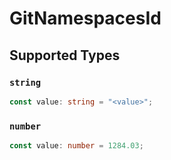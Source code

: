 # GitNamespacesId


## Supported Types

### `string`

```typescript
const value: string = "<value>";
```

### `number`

```typescript
const value: number = 1284.03;
```

